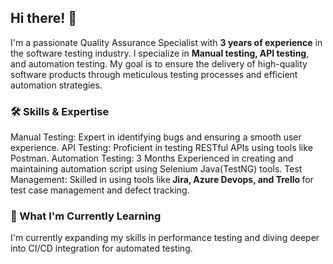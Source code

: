 <h2 align="Left">Hi there! 👋</h2>

I'm a passionate Quality Assurance Specialist with <span style="font-weight: bold;">3 years of experience</span>
 in the software testing industry. I specialize in <span style="font-weight: bold;"> Manual testing, API testing</span>, and automation testing. My goal is to ensure the delivery of high-quality software products through meticulous testing processes and efficient automation strategies.

<h3 align="Left">🛠️ Skills & Expertise</h3>

Manual Testing: Expert in identifying bugs and ensuring a smooth user experience.
API Testing: Proficient in testing RESTful APIs using tools like Postman.
Automation Testing: 3 Months Experienced in creating and maintaining automation script using Selenium Java(TestNG) tools.
Test Management: Skilled in using tools like<span style="font-weight: bold;"> Jira, Azure Devops, and Trello </span>for test case management and defect tracking.

<h3 align="Left">🌱 What I'm Currently Learning</h3>
I'm currently expanding my skills in performance testing and diving deeper into CI/CD integration for automated testing.
